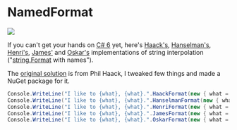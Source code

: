 # NamedFormat

[![][nuget-img]][nuget]

If you can't get your hands on [C# 6] yet, here's [Haack's], [Hanselman's], [Henri's], [James'] and [Oskar's] implementations of string interpolation ("[string.Format] with names").

The [original solution] is from Phil Haack, I tweaked few things and made a NuGet package for it.

```cs
Console.WriteLine("I like to {what}, {what}.".HaackFormat(new { what = "move it" }));
Console.WriteLine("I like to {what}, {what}.".HanselmanFormat(new { what = "move it" }));
Console.WriteLine("I like to {what}, {what}.".HenriFormat(new { what = "move it" }));
Console.WriteLine("I like to {what}, {what}.".JamesFormat(new { what = "move it" }));
Console.WriteLine("I like to {what}, {what}.".OskarFormat(new { what = "move it" }));
```

[nuget]:             http://badge.fury.io/nu/NamedFormat
[nuget-img]:         https://badge.fury.io/nu/NamedFormat.png
[C# 6]:              https://msdn.microsoft.com/library/dn961160
[Haack's]:           http://haacked.com/archive/2009/01/04/fun-with-named-formats-string-parsing-and-edge-cases.aspx
[Hanselman's]:       http://hanselman.com/blog/ASmarterOrPureEvilToStringWithExtensionMethods.aspx
[Henri's]:           http://haacked.com/archive/2009/01/14/named-formats-redux.aspx
[James']:            http://james.newtonking.com/archive/2008/03/29/formatwith-2-0-string-formatting-with-named-variables
[Oskar's]:           http://mo.notono.us/2008/07/c-stringinject-format-strings-by-key.html
[string.Format]:     https://msdn.microsoft.com/library/system.string.format.aspx
[original solution]: http://haacked.com/archive/2009/01/14/named-formats-redux.aspx
